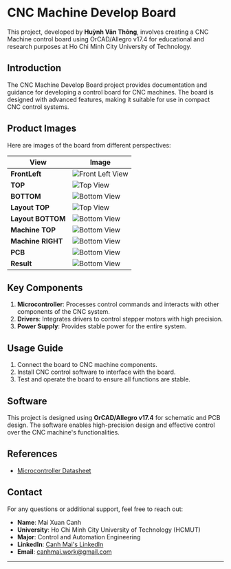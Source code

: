 # CNC Machine Develop Board

This project, developed by **Huỳnh Văn Thông**, involves creating a CNC Machine control board using OrCAD/Allegro v17.4 for educational and research purposes at Ho Chi Minh City University of Technology.

## Introduction

The CNC Machine Develop Board project provides documentation and guidance for developing a control board for CNC machines. The board is designed with advanced features, making it suitable for use in compact CNC control systems.

## Product Images

Here are images of the board from different perspectives:

| View         | Image                                                  |
|--------------|--------------------------------------------------------|
| **FrontLeft**| ![Front Left View](Image/FrontLeft.jpg)   |
| **TOP**      | ![Top View](Image/TOP.jpg)                |
| **BOTTOM**   | ![Bottom View](Image/BOTTOM.jpg)          |
| **Layout TOP**      | ![Top View](Image/Layout_top.png)                |
| **Layout BOTTOM**   | ![Bottom View](Image/Layout_bottom.png)          |
| **Machine TOP**   | ![Bottom View](Image/Machine_TOP.jpg)          |
| **Machine RIGHT**   | ![Bottom View](Image/Machine_Right.jpg)          |
| **PCB**   | ![Bottom View](Image/PCB.jpg)          |
| **Result**   | ![Bottom View](Image/Result.png)          |



## Key Components

1. **Microcontroller**: Processes control commands and interacts with other components of the CNC system.
2. **Drivers**: Integrates drivers to control stepper motors with high precision.
3. **Power Supply**: Provides stable power for the entire system.

## Usage Guide

1. Connect the board to CNC machine components.
2. Install CNC control software to interface with the board.
3. Test and operate the board to ensure all functions are stable.

## Software

This project is designed using **OrCAD/Allegro v17.4** for schematic and PCB design. The software enables high-precision design and effective control over the CNC machine's functionalities.

## References

- [Microcontroller Datasheet](https://ww1.microchip.com/downloads/en/DeviceDoc/Atmel-7810-Automotive-Microcontrollers-ATmega328P_Datasheet.pdf)

## Contact

For any questions or additional support, feel free to reach out:

- **Name**: Mai Xuan Canh
- **University**: Ho Chi Minh City University of Technology (HCMUT)
- **Major**: Control and Automation Engineering
- **LinkedIn**: [Canh Mai's LinkedIn](https://www.linkedin.com/in/maixuancanh2003/)
- **Email**: canhmai.work@gmail.com

---



